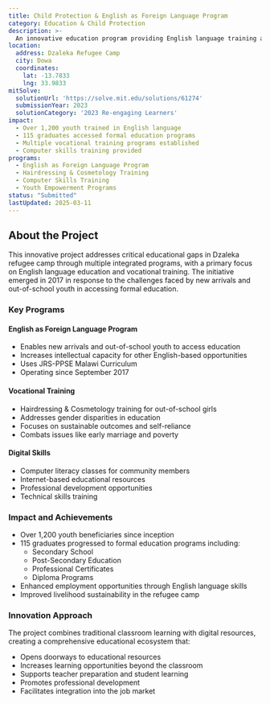```yaml
---
title: Child Protection & English as Foreign Language Program
category: Education & Child Protection
description: >-
  An innovative education program providing English language training and child protection services to new arrivals and out-of-school youth in Dzaleka refugee camp, helping over 1,200 youth access educational opportunities.
location:
  address: Dzaleka Refugee Camp
  city: Dowa
  coordinates:
    lat: -13.7833
    lng: 33.9833
mitSolve:
  solutionUrl: 'https://solve.mit.edu/solutions/61274'
  submissionYear: 2023
  solutionCategory: '2023 Re-engaging Learners'
impact:
  - Over 1,200 youth trained in English language
  - 115 graduates accessed formal education programs
  - Multiple vocational training programs established
  - Computer skills training provided
programs:
  - English as Foreign Language Program
  - Hairdressing & Cosmetology Training
  - Computer Skills Training
  - Youth Empowerment Programs
status: "Submitted"
lastUpdated: 2025-03-11
---
```


## About the Project

This innovative project addresses critical educational gaps in Dzaleka refugee camp through multiple integrated programs, with a primary focus on English language education and vocational training. The initiative emerged in 2017 in response to the challenges faced by new arrivals and out-of-school youth in accessing formal education.

### Key Programs

#### English as Foreign Language Program
- Enables new arrivals and out-of-school youth to access education
- Increases intellectual capacity for other English-based opportunities
- Uses JRS-PPSE Malawi Curriculum
- Operating since September 2017

#### Vocational Training
- Hairdressing & Cosmetology training for out-of-school girls
- Addresses gender disparities in education
- Focuses on sustainable outcomes and self-reliance
- Combats issues like early marriage and poverty

#### Digital Skills
- Computer literacy classes for community members
- Internet-based educational resources
- Professional development opportunities
- Technical skills training

### Impact and Achievements

- Over 1,200 youth beneficiaries since inception
- 115 graduates progressed to formal education programs including:
  - Secondary School
  - Post-Secondary Education
  - Professional Certificates
  - Diploma Programs
- Enhanced employment opportunities through English language skills
- Improved livelihood sustainability in the refugee camp

### Innovation Approach

The project combines traditional classroom learning with digital resources, creating a comprehensive educational ecosystem that:
- Opens doorways to educational resources
- Increases learning opportunities beyond the classroom
- Supports teacher preparation and student learning
- Promotes professional development
- Facilitates integration into the job market
